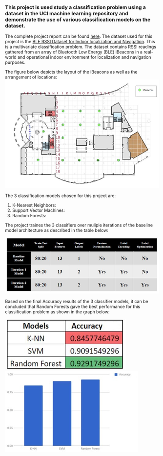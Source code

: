 ### This project is used study a classification problem using a dataset in the UCI machine learning repository and demonstrate the use of various classification models on the dataset. 
The complete project report can be found [here](https://github.com/dbrownambi/indoor-localization-and-navigation/blob/master/Project%20Report.pdf). The dataset used for this project is the [BLE RSSI Dataset for Indoor localization and Navigation](https://archive.ics.uci.edu/ml/datasets/BLE+RSSI+Dataset+for+Indoor+localization+and+Navigation). This is a multivariate classification problem. The dataset contains RSSI readings gathered from an array of Bluetooth Low Energy (BLE) iBeacons in a real-world and operational indoor environment for localization and navigation purposes.

The figure below depicts the layout of the iBeacons as well as the arrangement of locations: 
![alt text](https://github.com/dbrownambi/indoor-localization-and-navigation/blob/master/images/iBeacon_Layout.jpg "iBeacon_Layout")


The 3 classification models chosen for this project are:

1. K-Nearest Neighbors: 
2. Support Vector Machines: 
3. Random Forests:


The project traines the 3 classifiers over muliple iterations of the baseline model architecture as described in the table below:

![alt text](https://github.com/dbrownambi/indoor-localization-and-navigation/blob/master/images/arch_table.JPG "Arch_table")


Based on the final Accuracy results of the 3 classifier models, it can be concluded that Random Forests gave the best performance for this
classification problem as shown in the graph below:

![alt text](https://github.com/dbrownambi/indoor-localization-and-navigation/blob/master/images/Final_table.JPG  "Table")
![alt text](https://github.com/dbrownambi/indoor-localization-and-navigation/blob/master/images/Final_graph.JPG "Graph")
